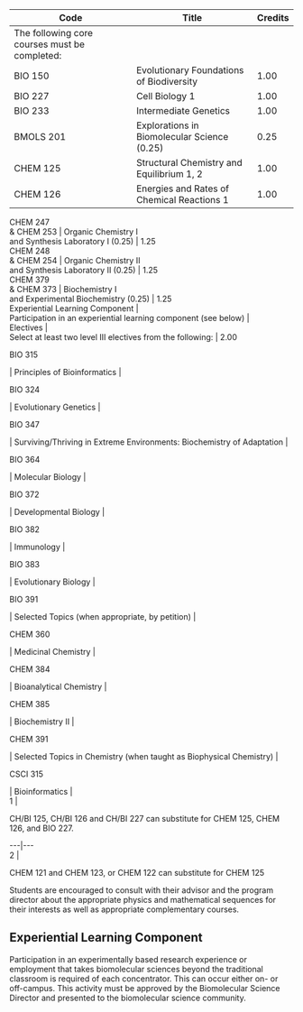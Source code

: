 Code  |  Title  |  Credits  
---|---|---  
The following core courses must be completed:  |  
BIO 150  |  Evolutionary Foundations of Biodiversity  |  1.00  
BIO 227  |  Cell Biology  1  |  1.00  
BIO 233  |  Intermediate Genetics  |  1.00  
BMOLS 201  |  Explorations in Biomolecular Science (0.25)  |  0.25  
CHEM 125  |  Structural Chemistry and Equilibrium  1, 2  |  1.00  
CHEM 126  |  Energies and Rates of Chemical Reactions  1  |  1.00  
CHEM 247  
& CHEM 253  |  Organic Chemistry I  
and Synthesis Laboratory I (0.25)  |  1.25  
CHEM 248  
& CHEM 254  |  Organic Chemistry II  
and Synthesis Laboratory II (0.25)  |  1.25  
CHEM 379  
& CHEM 373  |  Biochemistry I  
and Experimental Biochemistry (0.25)  |  1.25  
Experiential Learning Component  |  
Participation in an experiential learning component (see below)  |  
Electives  |  
Select at least two level III electives from the following:  |  2.00  
  
BIO 315

|  Principles of Bioinformatics  |  
  
BIO 324

|  Evolutionary Genetics  |  
  
BIO 347

|  Surviving/Thriving in Extreme Environments: Biochemistry of Adaptation  |  
  
BIO 364

|  Molecular Biology  |  
  
BIO 372

|  Developmental Biology  |  
  
BIO 382

|  Immunology  |  
  
BIO 383

|  Evolutionary Biology  |  
  
BIO 391

|  Selected Topics (when appropriate, by petition)  |  
  
CHEM 360

|  Medicinal Chemistry  |  
  
CHEM 384

|  Bioanalytical Chemistry  |  
  
CHEM 385

|  Biochemistry II  |  
  
CHEM 391

|  Selected Topics in Chemistry (when taught as Biophysical Chemistry)  |  
  
CSCI 315

|  Bioinformatics  |  
1  |

CH/BI 125, CH/BI 126 and CH/BI 227 can substitute for CHEM 125, CHEM 126, and
BIO 227.  
  
---|---  
2  |

CHEM 121 and CHEM 123, or CHEM 122 can substitute for CHEM 125  
  
Students are encouraged to consult with their advisor and the program director
about the appropriate physics and mathematical sequences for their interests
as well as appropriate complementary courses.

##  Experiential Learning Component

Participation in an experimentally based research experience or employment
that takes biomolecular sciences beyond the traditional classroom is required
of each concentrator. This can occur either on- or off-campus. This activity
must be approved by the Biomolecular Science Director and presented to the
biomolecular science community.

